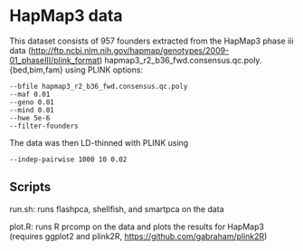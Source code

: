 HapMap3 data
============

This dataset consists of 957 founders extracted from the HapMap3 phase iii data
(http://ftp.ncbi.nlm.nih.gov/hapmap/genotypes/2009-01_phaseIII/plink_format)
hapmap3_r2_b36_fwd.consensus.qc.poly.{bed,bim,fam}
using PLINK options:
   ```
   --bfile hapmap3_r2_b36_fwd.consensus.qc.poly
   --maf 0.01
   --geno 0.01
   --mind 0.01
   --hwe 5e-6
   --filter-founders
   ```

The data was then LD-thinned with PLINK using
   ```
   --indep-pairwise 1000 10 0.02
   ```

Scripts
-------

run.sh: runs flashpca, shellfish, and smartpca on the data

plot.R: runs R prcomp on the data and plots the results for HapMap3 (requires
ggplot2 and plink2R, https://github.com/gabraham/plink2R)

